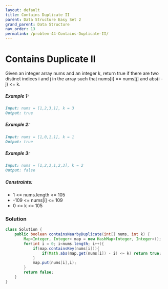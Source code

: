 ```yaml
---
layout: default
title: Contains Duplicate II
parent: Data Structure Easy Set 2
grand_parent: Data Structure
nav_order: 13
permalink: /problem-44-Contains-Duplicate-II/
---
```

# Contains Duplicate II
Given an integer array nums and an integer k, return true if there are two distinct indices i and j in the array such that nums[i] == nums[j] and abs(i - j) <= k.

##### Example 1:
```markdown
Input: nums = [1,2,3,1], k = 3
Output: true
```
##### Example 2:
```markdown
Input: nums = [1,0,1,1], k = 1
Output: true
```
##### Example 3:
```markdown
Input: nums = [1,2,3,1,2,3], k = 2
Output: false
```
##### Constraints:

* 1 <= nums.length <= 105
* -109 <= nums[i] <= 109
* 0 <= k <= 105

### Solution
```java
class Solution {
    public boolean containsNearbyDuplicate(int[] nums, int k) {
        Map<Integer, Integer> map = new HashMap<Integer, Integer>();
        for(int i = 0; i<nums.length; i++){
            if(map.containsKey(nums[i])){
                if(Math.abs(map.get(nums[i]) - i) <= k) return true;
            }
            map.put(nums[i],i);
        }
        return false;
    }
}
```